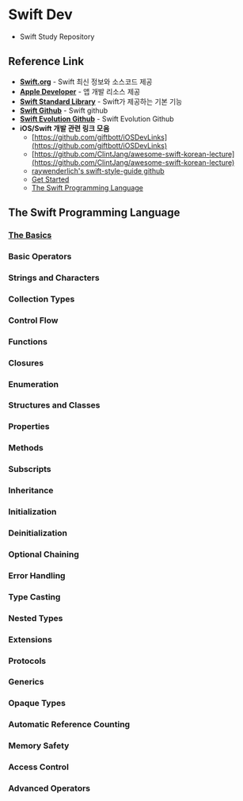 # Swift Dev

* Swift Study Repository

## Reference Link

* __[Swift.org](https://swift.org)__ - Swift 최신 정보와 소스코드 제공
* __[Apple Developer](https://developer.apple.com)__ - 앱 개발 리소스 제공
* __[Swift Standard Library](https://developer.apple.com/documentation/swift)__ - Swift가 제공하는 기본 기능
* __[Swift Github](https://github.com/apple/swift)__ - Swift github
* __[Swift Evolution Github](https://github.com/apple/swift-evolution)__ - Swift Evolution Github
* __iOS/Swift 개발 관련 링크 모음__
	- [https://github.com/giftbott/iOSDevLinks​](https://github.com/giftbott/iOSDevLinks​)
	- [https://github.com/ClintJang/awesome-swift-korean-lecture​](https://github.com/ClintJang/awesome-swift-korean-lecture​)
	- [raywenderlich's swift-style-guide github](https://github.com/raywenderlich/swift-style-guide)
	- [Get Started](https://swift.org/getting-started/)
	- [The Swift Programming Language](https://docs.swift.org/swift-book/LanguageGuide/TheBasics.html#)

## The Swift Programming Language

### [The Basics](./Documentation/TheBasics.md)

### Basic Operators

### Strings and Characters

### Collection Types

### Control Flow

### Functions

### Closures

### Enumeration

### Structures and Classes

### Properties

### Methods

### Subscripts

### Inheritance

### Initialization

### Deinitialization

### Optional Chaining

### Error Handling

### Type Casting

### Nested Types

### Extensions

### Protocols

### Generics

### Opaque Types

### Automatic Reference Counting

### Memory Safety

### Access Control

### Advanced Operators


